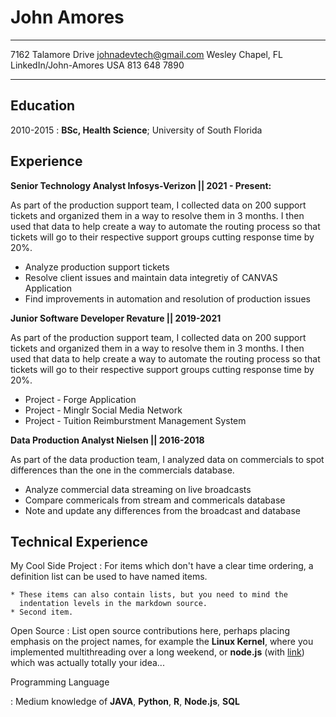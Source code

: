 John Amores
============

-------------------           ----------------------------
7162 Talamore Drive                 johnadevtech@gmail.com
Wesley Chapel, FL                     LinkedIn/John-Amores
USA                                           813 648 7890
-------------------            ----------------------------

Education
---------

2010-2015
:   **BSc, Health Science**; University of South Florida

Experience
----------

**Senior Technology Analyst          Infosys-Verizon || 2021 - Present:**

As part of the production support team, I collected data on 200 support tickets and organized them in a way to resolve them in 3 months. I then used that data to help create a way to automate the routing process so that tickets will go to their respective support groups cutting response time by 20%.

* Analyze production support tickets
* Resolve client issues and maintain data integretiy of CANVAS Application
* Find improvements in automation and resolution of production issues


**Junior Software Developer          Revature || 2019-2021**

As part of the production support team, I collected data on 200 support tickets and organized them in a way to resolve them in 3 months. I then used that data to help create a way to automate the routing process so that tickets will go to their respective support groups cutting response time by 20%.

* Project - Forge Application
* Project - Minglr Social Media Network
* Project - Tuition Reimburstment Management System

**Data Production Analyst            Nielsen || 2016-2018**

As part of the data production team, I analyzed data on commercials to spot differences than the one in the commercials database.

* Analyze commercial data streaming on live broadcasts
* Compare commericals from stream and commericals database
* Note and update any differences from the broadcast and database


Technical Experience
--------------------

My Cool Side Project
:   For items which don't have a clear time ordering, a definition
    list can be used to have named items.

    * These items can also contain lists, but you need to mind the
      indentation levels in the markdown source.
    * Second item.

Open Source
:   List open source contributions here, perhaps placing emphasis on
    the project names, for example the **Linux Kernel**, where you
    implemented multithreading over a long weekend, or **node.js**
    (with [link](http://nodejs.org)) which was actually totally
    your idea...

Programming Language

:   Medium knowledge of **JAVA**, **Python**, **R**, **Node.js**, **SQL**

[ref]: https://github.com/JADEVO7